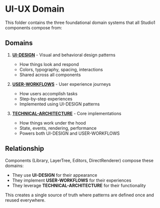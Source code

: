 # UI-UX Domain

This folder contains the three foundational domain systems that all Studio1 components compose from:

## Domains

1. **[UI-DESIGN](./UI-DESIGN.md)** - Visual and behavioral design patterns
   - How things look and respond
   - Colors, typography, spacing, interactions
   - Shared across all components

2. **[USER-WORKFLOWS](./USER-WORKFLOWS.md)** - User experience journeys
   - How users accomplish tasks
   - Step-by-step experiences
   - Implemented using UI-DESIGN patterns

3. **[TECHNICAL-ARCHITECTURE](./TECHNICAL-ARCHITECTURE.md)** - Core implementations
   - How things work under the hood
   - State, events, rendering, performance
   - Powers both UI-DESIGN and USER-WORKFLOWS

## Relationship

Components (Library, LayerTree, Editors, DirectRenderer) compose these domains:
- They use **UI-DESIGN** for their appearance
- They implement **USER-WORKFLOWS** for their experiences  
- They leverage **TECHNICAL-ARCHITECTURE** for their functionality

This creates a single source of truth where patterns are defined once and reused everywhere.